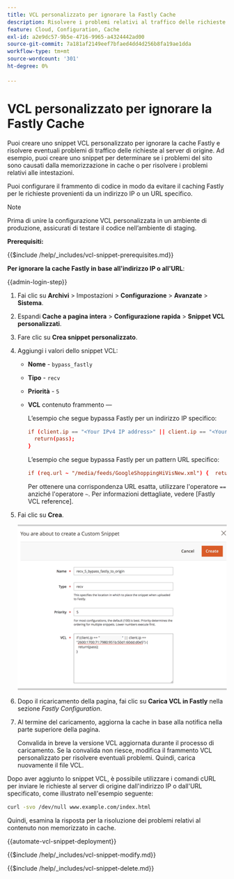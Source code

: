 ```yaml
---
title: VCL personalizzato per ignorare la Fastly Cache
description: Risolvere i problemi relativi al traffico delle richieste verso il server di origine creando uno snippet VCL personalizzato per ignorare la cache Fastly.
feature: Cloud, Configuration, Cache
exl-id: a2e9dc57-9b5e-4716-9965-a4324442ad00
source-git-commit: 7a181af2149eef7bfaed4dd4d256b8fa19ae1dda
workflow-type: tm+mt
source-wordcount: '301'
ht-degree: 0%

---
```


# VCL personalizzato per ignorare la Fastly Cache

Puoi creare uno snippet VCL personalizzato per ignorare la cache Fastly e risolvere eventuali problemi di traffico delle richieste al server di origine. Ad esempio, puoi creare uno snippet per determinare se i problemi del sito sono causati dalla memorizzazione in cache o per risolvere i problemi relativi alle intestazioni.

Puoi configurare il frammento di codice in modo da evitare il caching Fastly per le richieste provenienti da un indirizzo IP o un URL specifico.

>[!NOTE]
>
>Prima di unire la configurazione VCL personalizzata in un ambiente di produzione, assicurati di testare il codice nell’ambiente di staging.

**Prerequisiti:**

{{$include /help/_includes/vcl-snippet-prerequisites.md}}

**Per ignorare la cache Fastly in base all&#39;indirizzo IP o all&#39;URL**:

{{admin-login-step}}

1. Fai clic su **Archivi** > Impostazioni > **Configurazione** > **Avanzate** > **Sistema**.

1. Espandi **Cache a pagina intera** > **Configurazione rapida** > **Snippet VCL personalizzati**.

1. Fare clic su **Crea snippet personalizzato**.

1. Aggiungi i valori dello snippet VCL:

   - **Nome** - `bypass_fastly`

   - **Tipo** - `recv`

   - **Priorità** - `5`

   - **VCL** contenuto frammento —

     L’esempio che segue bypassa Fastly per un indirizzo IP specifico:

     ```conf
     if (client.ip == "<Your IPv4 IP address>" || client.ip == "<Your IPv6 IP address>") {
       return(pass);
     }
     ```

     L’esempio che segue bypassa Fastly per un pattern URL specifico:

     ```conf
     if (req.url ~ "/media/feeds/GoogleShoppingHiVisNew.xml") {  return (pass);}
     ```

     Per ottenere una corrispondenza URL esatta, utilizzare l&#39;operatore `==` anziché l&#39;operatore `~`. Per informazioni dettagliate, vedere [Fastly VCL reference].

1. Fai clic su **Crea**.

   ![Crea snippet VCL con bypass veloce](/help/assets/cdn/fastly-create-bypass-snippet.png)

1. Dopo il ricaricamento della pagina, fai clic su **Carica VCL in Fastly** nella sezione *Fastly Configuration*.

1. Al termine del caricamento, aggiorna la cache in base alla notifica nella parte superiore della pagina.

   Convalida in breve la versione VCL aggiornata durante il processo di caricamento. Se la convalida non riesce, modifica il frammento VCL personalizzato per risolvere eventuali problemi. Quindi, carica nuovamente il file VCL.

Dopo aver aggiunto lo snippet VCL, è possibile utilizzare i comandi cURL per inviare le richieste al server di origine dall&#39;indirizzo IP o dall&#39;URL specificato, come illustrato nell&#39;esempio seguente:

```bash
curl -svo /dev/null www.example.com/index.html
```

Quindi, esamina la risposta per la risoluzione dei problemi relativi al contenuto non memorizzato in cache.

{{automate-vcl-snippet-deployment}}

{{$include /help/_includes/vcl-snippet-modify.md}}

{{$include /help/_includes/vcl-snippet-delete.md}}

<!--External link definitions-->

[Riferimento VCL Fastly]: https://docs.fastly.com/vcl/
